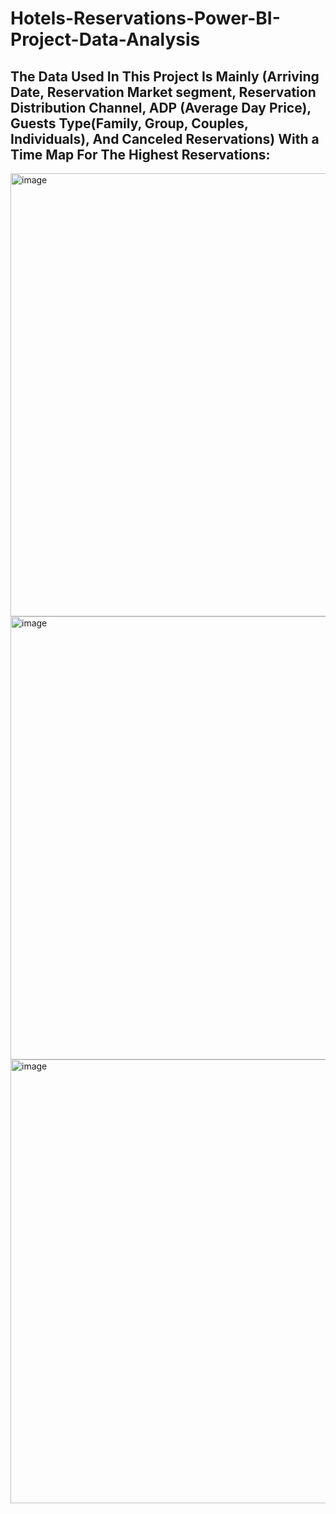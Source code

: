 # Hotels-Reservations-Power-BI-Project-Data-Analysis
## The Data Used In This Project Is Mainly (Arriving Date, Reservation Market segment, Reservation Distribution Channel, ADP (Average Day Price), Guests Type(Family, Group, Couples, Individuals), And Canceled Reservations) With a Time Map For The Highest Reservations:

<img width="709" alt="image" src="https://github.com/Mohamed6899/Hotels-Reservations-Power-BI-Project-Data-Analysis/assets/126211110/39f93822-c530-42c8-921a-8f76be73a8a9">


<img width="709" alt="image" src="https://github.com/Mohamed6899/Hotels-Reservations-Power-BI-Project-Data-Analysis/assets/126211110/e3edd018-53c7-44e9-84f0-0326234f194a">


<img width="710" alt="image" src="https://github.com/Mohamed6899/Hotels-Reservations-Power-BI-Project-Data-Analysis/assets/126211110/c8e70736-c184-419c-98de-6c6f0d51b8ff">
